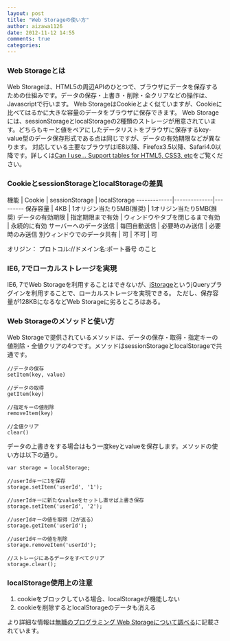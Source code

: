 ```yaml
---
layout: post
title: "Web Storageの使い方"
author: aizawa1126
date: 2012-11-12 14:55
comments: true
categories: 
---
```

### Web Storageとは

Web Storageは、HTML5の周辺APIのひとつで、ブラウザにデータを保存するための仕組みです。データの保存・上書き・削除・全クリアなどの操作は、Javascriptで行います。
Web StorageはCookieとよく似ていますが、Cookieに比べてはるかに大きな容量のデータをブラウザに保存できます。
Web Storageには、sessionStorageとlocalStorageの2種類のストレージが用意されています。どちらもキーと値をペアにしたデータリストをブラウザに保存するkey-value型のデータ保存形式である点は同じですが、データの有効期限などが異なります。
対応している主要なブラウザはIE8以降、Firefox3.5以降、Safari4.0以降です。詳しくは[Can I use... Support tables for HTML5, CSS3, etc](http://caniuse.com/#feat=namevalue-storage)をご覧ください。

### CookieとsessionStorageとlocalStorageの差異

機能 | Cookie | sessionStorage | localStorage
-------------|--------------|---------
保存容量 | 4KB |  1オリジン当たり5MB(推奨) | 1オリジン当たり5MB(推奨)
データの有効期限 | 指定期限まで有効 | ウィンドウやタブを閉じるまで有効 | 永続的に有効
サーバーへのデータ送信 | 毎回自動送信 | 必要時のみ送信 | 必要時のみ送信
別ウィンドウでのデータ共有 | 可 | 不可 | 可

オリジン： プロトコル://ドメイン名:ポート番号 のこと

### IE6, 7でローカルストレージを実現

IE6, 7でWeb Storageを利用することはできないが、[jStorage](http://www.jstorage.info/)というjQueryプラグインを利用することで、ローカルストレージを実現できる。
ただし、保存容量が128KBになるなどWeb Storageに劣るところはある。

### Web Storageのメソッドと使い方

Web Storageで提供されているメソッドは、データの保存・取得・指定キーの値削除・全値クリアの4つです。メソッドはsessionStorageとlocalStorageで共通です。
```
//データの保存
setItem(key, value)

//データの取得
getItem(key)

//指定キーの値削除
removeItem(key)

//全値クリア
clear()
```
データの上書きをする場合はもう一度keyとvalueを保存します。メソッドの使い方は以下の通り。
```
var storage = localStorage;

//userIdキーに1を保存
storage.setItem('userId', '1');

//userIdキーに新たなvalueをセットし直せば上書き保存
storage.setItem('userId', '2');

//userIdキーの値を取得（2が返る）
storage.getItem('userId');

//userIdキーの値を削除
storage.removeItem('userId');

//ストレージにあるデータをすべてクリア
storage.clear();
```

### localStorage使用上の注意

1. cookieをブロックしている場合、localStorageが機能しない
2. cookieを削除するとlocalStorageのデータも消える

より詳細な情報は[無職のプログラミング Web Storageについて調べる](http://himaxoff.blog111.fc2.com/blog-entry-193.html)に記載されています。
